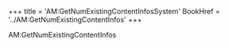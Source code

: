 +++
title = 'AM:GetNumExistingContentInfosSystem'
BookHref = '../AM:GetNumExistingContentInfos'
+++

AM:GetNumExistingContentInfos
